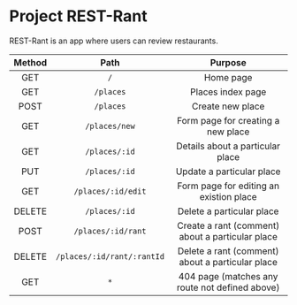 # Project REST-Rant

REST-Rant is an app where users can review restaurants.

| Method     | Path         | Purpose     |
| :---------:| :----------: | :-------:   |
| GET        | `/`                        | Home page   |
| GET        | `/places`                  | Places index page   |
| POST       | `/places`                  | Create new place  |
| GET        | `/places/new`              | Form page for creating a new place   |
| GET        | `/places/:id`              | Details about a particular place   |
| PUT        | `/places/:id`              | Update a particular place   |
| GET        | `/places/:id/edit`         | Form page for editing an existion place   |
| DELETE     | `/places/:id`              | Delete a particular place   |
| POST       | `/places/:id/rant`         | Create a rant (comment) about a particular place   |
| DELETE     | `/places/:id/rant/:rantId` | Delete a rant (comment) about a particular place   |
| GET        | `*`                        | 404 page (matches any route not defined above)   |

